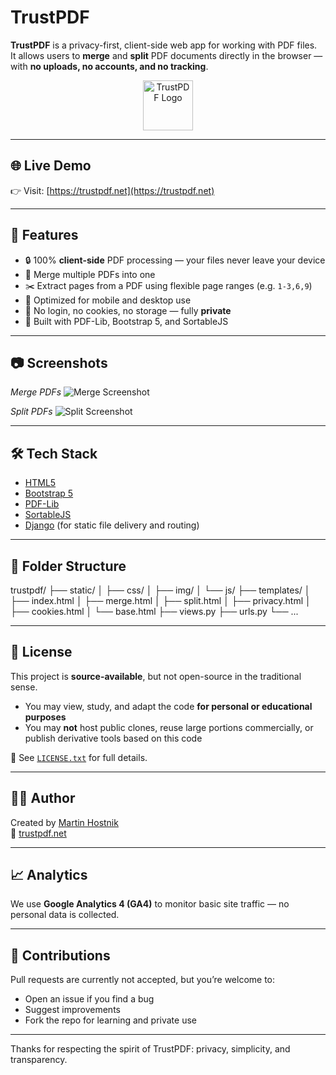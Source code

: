 # TrustPDF

**TrustPDF** is a privacy-first, client-side web app for working with PDF files.  
It allows users to **merge** and **split** PDF documents directly in the browser — with **no uploads, no accounts, and no tracking**.

<div align="center">
  <img src="static/img/logo_dark.png" alt="TrustPDF Logo" height="80">
</div>

---

## 🌐 Live Demo

👉 Visit: [https://trustpdf.net](https://trustpdf.net)

---

## 🚀 Features

- 🔒 100% **client-side** PDF processing — your files never leave your device
- 📎 Merge multiple PDFs into one
- ✂️ Extract pages from a PDF using flexible page ranges (e.g. `1-3,6,9`)
- 📱 Optimized for mobile and desktop use
- 🧭 No login, no cookies, no storage — fully **private**
- 🧩 Built with PDF-Lib, Bootstrap 5, and SortableJS

---

## 📷 Screenshots

_Merge PDFs_
![Merge Screenshot](static/img/merge_icon.png)

_Split PDFs_
![Split Screenshot](static/img/split_icon.png)

---

## 🛠 Tech Stack

- [HTML5](https://developer.mozilla.org/en-US/docs/Web/HTML)
- [Bootstrap 5](https://getbootstrap.com/)
- [PDF-Lib](https://github.com/Hopding/pdf-lib)
- [SortableJS](https://github.com/SortableJS/Sortable)
- [Django](https://www.djangoproject.com/) (for static file delivery and routing)

---

## 📁 Folder Structure

trustpdf/
├── static/
│ ├── css/
│ ├── img/
│ └── js/
├── templates/
│ ├── index.html
│ ├── merge.html
│ ├── split.html
│ ├── privacy.html
│ ├── cookies.html
│ └── base.html
├── views.py
├── urls.py
└── ...


---

## 📜 License

This project is **source-available**, but not open-source in the traditional sense.

- You may view, study, and adapt the code **for personal or educational purposes**
- You may **not** host public clones, reuse large portions commercially, or publish derivative tools based on this code

🔐 See [`LICENSE.txt`](LICENSE.txt) for full details.

---

## 🙋‍♂️ Author

Created by [Martin Hostnik](mailto:info@trustpdf.net)  
🔗 [trustpdf.net](https://trustpdf.net)

---

## 📈 Analytics

We use **Google Analytics 4 (GA4)** to monitor basic site traffic — no personal data is collected.

---

## 🤝 Contributions

Pull requests are currently not accepted, but you’re welcome to:
- Open an issue if you find a bug
- Suggest improvements
- Fork the repo for learning and private use

---

Thanks for respecting the spirit of TrustPDF: privacy, simplicity, and transparency.
